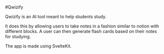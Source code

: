 #Qwizify

Qwizify is an AI tool meant to help students study.

It does this by allowing users to take notes in a fashion similar to notion with different blocks. A user can then generate flash cards based on their notes for studying.

The app is made using SvelteKit.
